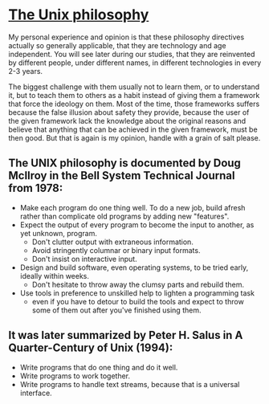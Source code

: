 # [The Unix philosophy](https://en.wikipedia.org/wiki/Unix_philosophy)

My personal experience and opinion is that these philosophy directives actually so generally applicable,
that they are technology and age independent.
You will see later during our studies, that they are reinvented by different people, under different names, in different technologies in every 2-3 years.

The biggest challenge with them usually not to learn them, or to understand it,
but to teach them to others as a habit instead of giving them a framework that force the ideology on them.
Most of the time, those frameworks suffers because the false illusion about safety they provide,
because the user of the given framework lack the knowledge about the original reasons and believe that anything that can be achieved in the given framework, must be then good.
But that is again is my opinion, handle with a grain of salt please.

## The UNIX philosophy is documented by Doug McIlroy in the Bell System Technical Journal from 1978:
* Make each program do one thing well. To do a new job, build afresh rather than complicate old programs by adding new "features".
* Expect the output of every program to become the input to another, as yet unknown, program.
  * Don't clutter output with extraneous information.
  * Avoid stringently columnar or binary input formats.
  * Don't insist on interactive input.
* Design and build software, even operating systems, to be tried early, ideally within weeks.
  * Don't hesitate to throw away the clumsy parts and rebuild them.
* Use tools in preference to unskilled help to lighten a programming task
  * even if you have to detour to build the tools and expect to throw some of them out after you've finished using them.

## It was later summarized by Peter H. Salus in A Quarter-Century of Unix (1994):
* Write programs that do one thing and do it well.
* Write programs to work together.
* Write programs to handle text streams, because that is a universal interface.
